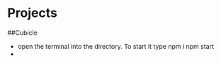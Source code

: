 # Projects

##Cubicle
+ open the terminal into the directory. To start it type 
 npm i
 npm start
+
 
